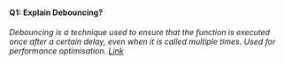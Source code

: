 #### Q1: Explain Debouncing?

###### Debouncing is a technique used to ensure that the function is executed once after a certain delay, even when it is called multiple times. Used for performance optimisation. [Link](https://codesandbox.io/p/sandbox/debouncing-js-4nqknj?file=%2Fsrc%2Findex.html)




